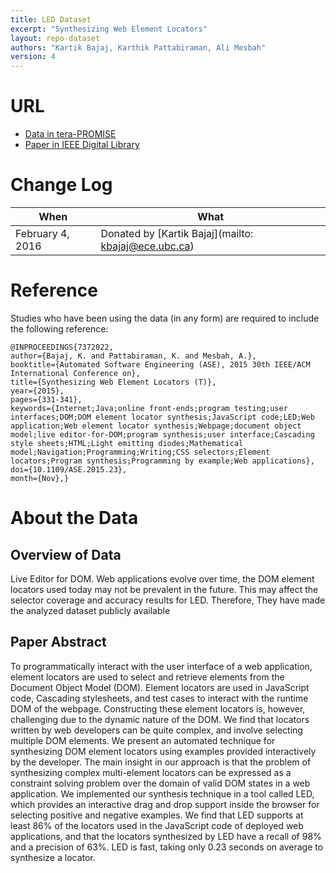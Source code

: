 ```yaml
---
title: LED Dataset
excerpt: "Synthesizing Web Element Locators"
layout: repo-dataset
authors: "Kartik Bajaj, Karthik Pattabiraman, Ali Mesbah"
version: 4
---
```


# URL

* [Data in tera-PROMISE](https://terapromise.csc.ncsu.edu:8443/!/#repo/view/head/other/led)
* [Paper in IEEE Digital Library](http://ieeexplore.ieee.org/xpls/abs_all.jsp?arnumber=7372022&tag=1)

# Change Log

When | What
---- | ----
February 4, 2016 | Donated by [Kartik Bajaj](mailto: kbajaj@ece.ubc.ca)

# Reference

Studies who have been using the data (in any form) are required to include the following reference:

```
@INPROCEEDINGS{7372022,
author={Bajaj, K. and Pattabiraman, K. and Mesbah, A.},
booktitle={Automated Software Engineering (ASE), 2015 30th IEEE/ACM International Conference on},
title={Synthesizing Web Element Locators (T)},
year={2015},
pages={331-341},
keywords={Internet;Java;online front-ends;program testing;user interfaces;DOM;DOM element locator synthesis;JavaScript code;LED;Web application;Web element locator synthesis;Webpage;document object model;live editor-for-DOM;program synthesis;user interface;Cascading style sheets;HTML;Light emitting diodes;Mathematical model;Navigation;Programming;Writing;CSS selectors;Element locators;Program synthesis;Programming by example;Web applications},
doi={10.1109/ASE.2015.23},
month={Nov},}
```

# About the Data

## Overview of Data

Live Editor for DOM.
Web applications evolve over time, the DOM element locators used today may not be prevalent in the future. This may affect the selector coverage
and accuracy results for LED. Therefore, They have made the analyzed dataset publicly available

## Paper Abstract

To programmatically interact with the user interface of a web application, element locators are used to select and retrieve elements from the Document Object Model (DOM). Element locators are used in JavaScript code, Cascading stylesheets, and test cases to interact with the runtime DOM of the webpage. Constructing these element locators is, however, challenging due to the dynamic nature of the DOM. We find that locators written by web developers can be quite complex, and involve selecting multiple DOM elements. We present an automated technique for synthesizing DOM element locators using examples provided interactively by the developer. The main insight in our approach is that the problem of synthesizing complex multi-element locators can be expressed as a constraint solving problem over the domain of valid DOM states in a web application. We implemented our synthesis technique in a tool called LED, which provides an interactive drag and drop support inside the browser for selecting positive and negative examples. We find that LED supports at least 86% of the locators used in the JavaScript code of deployed web applications, and that the locators synthesized by LED have a recall of 98% and a precision of 63%. LED is fast, taking only 0.23 seconds on average to synthesize a locator.
